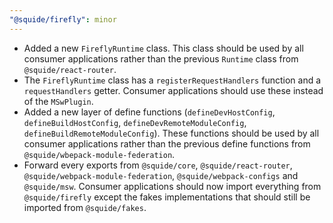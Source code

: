 ```yaml
---
"@squide/firefly": minor
---
```


- Added a new `FireflyRuntime` class. This class should be used by all consumer applications rather than the previous `Runtime` class from `@squide/react-router`.
- The `FireflyRuntime` class has a `registerRequestHandlers` function and a `requestHandlers` getter. Consumer applications should use these instead of the `MSwPlugin`.
- Added a new layer of define functions (`defineDevHostConfig`, `defineBuildHostConfig`, `defineDevRemoteModuleConfig`, `defineBuildRemoteModuleConfig`). These functions should be used by all consumer applications rather than the previous define functions from `@squide/wbepack-module-federation`.
- Forward every exports from `@squide/core`, `@squide/react-router`, `@squide/webpack-module-federation`, `@squide/webpack-configs` and `@squide/msw`. Consumer applications should now import everything from `@squide/firefly` except the fakes implementations that should still be imported from `@squide/fakes`.
